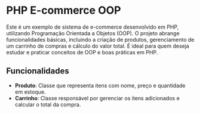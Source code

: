 # PHP E-commerce OOP

Este é um exemplo de sistema de e-commerce desenvolvido em PHP, utilizando Programação Orientada a Objetos (OOP). O projeto abrange funcionalidades básicas, incluindo a criação de produtos, gerenciamento de um carrinho de compras e cálculo do valor total. É ideal para quem deseja estudar e praticar conceitos de OOP e boas práticas em PHP.

## Funcionalidades

- **Produto**: Classe que representa itens com nome, preço e quantidade em estoque.
- **Carrinho**: Classe responsável por gerenciar os itens adicionados e calcular o total da compra.
